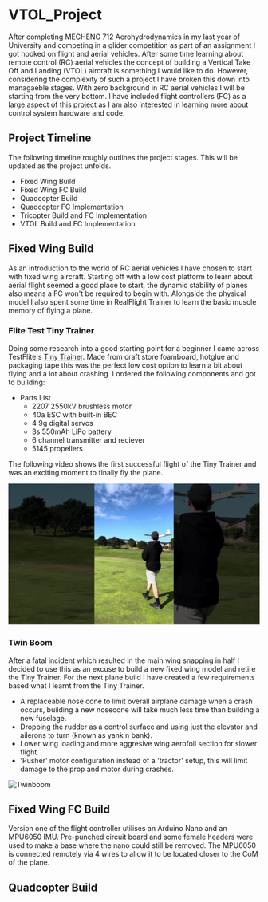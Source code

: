 # VTOL_Project

After completing MECHENG 712 Aerohydrodynamics in my last year of University and competing in a glider competition as part of an assignment I got hooked on flight and aerial vehicles. After some time learning about remote control (RC) aerial vehicles the concept of building a Vertical Take Off and Landing (VTOL) aircraft is something I would like to do. However, considering the complexity of such a project I have broken this down into managaeble stages. With zero background in RC aerial vehicles I will be starting from the very bottom. I have included flight controllers (FC) as a large aspect of this project as I am also interested in learning more about control system hardware and code. 

## Project Timeline
The following timeline roughly outlines the project stages. This will be updated as the project unfolds.

* Fixed Wing Build
* Fixed Wing FC Build
* Quadcopter Build
* Quadcopter FC Implementation
* Tricopter Build and FC Implementation
* VTOL Build and FC Implementation



## Fixed Wing Build
As an introduction to the world of RC aerial vehicles I have chosen to start with fixed wing aircraft. Starting off with a low cost platform to learn about aerial flight seemed a good place to start, the dynamic stability of planes also means a FC won't be required to begin with. Alongside the physical model I also spent some time in RealFlight Trainer to learn the basic muscle memory of flying a plane. 


### Flite Test Tiny Trainer

Doing some research into a good starting point for a beginner I came across TestFlite's [Tiny Trainer](https://www.youtube.com/watch?v=CjGE9oyF1qo&t=1s&ab_channel=FliteTest). Made from craft store foamboard, hotglue and packaging tape this was the perfect low cost option to learn a bit about flying and a lot about crashing. I ordered the following components and got to building:

* Parts List
  * 2207 2550kV brushless motor
  * 40a ESC with built-in BEC
  * 4 9g digital servos
  * 3s 550mAh LiPo battery
  * 6 channel transmitter and reciever
  * 5145 propellers
 
The following video shows the first successful flight of the Tiny Trainer and was an exciting moment to finally fly the plane.

[![Error Loading Video Thumbnail](res/thumbnail.jpg)](https://youtu.be/ZuyZEzpiWu4)




### Twin Boom 
After a fatal incident which resulted in the main wing snapping in half I decided to use this as an excuse to build a new fixed wing model and retire the Tiny Trainer. For the next plane build I have created a few requirements based what I learnt from the Tiny Trainer.

* A replaceable nose cone to limit overall airplane damage when a crash occurs, building a new nosecone will take much less time than building a new fuselage.
* Dropping the rudder as a control surface and using just the elevator and ailerons to turn (known as yank n bank).
* Lower wing loading and more aggresive wing aerofoil section for slower flight.
* 'Pusher' motor configuration instead of a 'tractor' setup, this will limit damage to the prop and motor during crashes.

![Twinboom](res/twinboom.JPG)


## Fixed Wing FC Build
Version one of the flight controller utilises an Arduino Nano and an MPU6050 IMU. Pre-punched circuit board and some female headers were used to make a base where the nano could still be removed. The MPU6050 is connected remotely via 4 wires to allow it to be located closer to the CoM of the plane.

## Quadcopter Build

